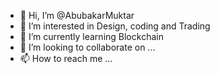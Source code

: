 - 👋 Hi, I’m @AbubakarMuktar
- 👀 I’m interested in Design, coding and Trading
- 🌱 I’m currently learning Blockchain 
- 💞️ I’m looking to collaborate on ...
- 📫 How to reach me ...

<!---
AbubakarMuktar/AbubakarMuktar is a ✨ special ✨ repository because its `README.md` (this file) appears on your GitHub profile.
You can click the Preview link to take a look at your changes.
--->
